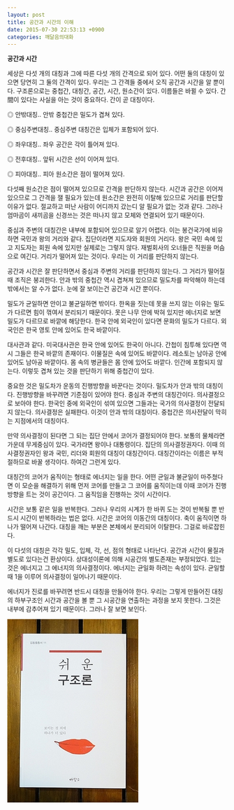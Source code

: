 ```yaml
---
layout: post
title: 공간과 시간의 이해
date: 2015-07-30 22:53:13 +0900
categories: 깨달음의대화
---
```

**공간과 시간** 

  


세상은 다섯 개의 대칭과 그에 따른 다섯 개의 간격으로 되어 있다. 어떤 둘의 대칭이 있으면 당연히 그 둘의 간격이 있다. 우리는 그 간격들 중에서 오직 공간과 시간을 알 뿐이다. 구조론으로는 중첩간, 대칭간, 공간, 시간, 원소간이 있다. 이름들은 바뀔 수 있다. 간間이 있다는 사실을 아는 것이 중요하다. 간이 곧 대칭이다. 

  


◎ 안밖대칭.. 안밖 중첩간은 밀도가 겹쳐 있다.  
      
◎ 중심주변대칭.. 중심주변 대칭간은 입체가 포함되어 있다.  
      
◎ 좌우대칭.. 좌우 공간은 각이 틀어져 있다.  
      
◎ 전후대칭.. 앞뒤 시간은 선이 이어져 있다.   
      
◎ 피아대칭.. 피아 원소간은 점이 떨어져 있다. 

  


다섯째 원소간은 점이 떨어져 있으므로 간격을 판단하지 않는다. 시간과 공간은 이어져 있으므로 그 간격을 잴 필요가 있는데 원소간은 완전히 이탈해 있으므로 거리를 판단할 이유가 없다. 절교하고 떠난 사람이 어디까지 갔는디 알 필요가 없는 것과 같다. 그러나 엄마곰이 새끼곰을 신경쓰는 것은 떠나지 않고 모체와 연결되어 있기 때문이다. 

  


중심과 주변의 대칭간은 내부에 포함되어 있으므로 알기 어렵다. 이는 봉건국가에 비유하면 국민과 왕의 거리와 같다. 집단이라면 지도자와 회원의 거리다. 왕은 국민 속에 있고 지도자는 회원 속에 있지만 실제로는 그렇지 않다. 재벌회사의 오너들은 직원을 머슴으로 여긴다. 거리가 떨어져 있는 것이다. 우리는 이 거리를 판단하지 않는다. 

  


공간과 시간은 잘 판단하면서 중심과 주변의 거리를 판단하지 않는다. 그 거리가 떨어질 때 조직은 붕괴한다. 안과 밖의 중첩간 역시 겹쳐져 있으므로 밀도차를 파악해야 하는데 밖에서는 알 수가 없다. 눈에 잘 보이는건 공간과 시간 뿐이다. 

  


밀도가 균일하면 안이고 불균일하면 밖이다. 한옥을 짓는데 못을 쓰지 않는 이유는 밀도가 다르면 힘이 꺾여서 분리되기 때문이다. 못은 나무 안에 박혀 있지만 에너지로 보면 밀도가 다르므로 바깥에 해당한다. 한국 안에 외국인이 있다면 문화의 밀도가 다르다. 외국인은 한국 영토 안에 있어도 한국 바깥이다. 

  


대사관과 같다. 미국대사관은 한국 안에 있어도 한국이 아니다. 간첩이 침투해 있다면 역시 그들은 한국 바깥의 존재이다. 이물질은 속에 있어도 바깥이다. 레소토는 남아공 안에 있어도 남아공 바깥이다. 몸 속의 병균들은 몸 안에 있어도 바깥다. 인간에 포함되지 않는다. 이렇듯 겹쳐 있는 것을 판단하기 위해 중첩간이 있다. 

  


중요한 것은 밀도차가 운동의 진행방향을 바꾼다는 것이다. 밀도차가 안과 밖의 대칭이다. 진행방향을 바꾸려면 기준점이 있어야 한다. 중심과 주변의 대칭간이다. 의사결정으로 보아야 한다. 한국인 중에 외국인이 섞여 있으면 그들과는 국가의 의사결정이 전달되지 않는다. 의사결정은 실패한다. 이것이 안과 밖의 대칭이다. 중첩간은 의사전달이 막히는 지점에서의 대칭이다. 

  


만약 의사결정이 된다면 그 되는 집단 안에서 코어가 결정되어야 한다. 보통의 물체라면 가운데 무게중심이 있다. 국가라면 왕이나 대통령이다. 집단의 의사결정권자다. 이때 의사결정권자인 왕과 국민, 리더와 회원의 대칭이 대칭간이다. 대칭간이라는 이름은 부적절하므로 바꿀 생각이다. 하여간 그런게 있다. 

  


대칭간의 코어가 움직이는 형태로 에너지는 일을 한다. 어떤 균일과 불균일이 마주쳤다면 이 모순을 해결하기 위해 먼저 코어를 만들고 그 코어를 움직이는데 이때 코어가 진행방향을 트는 것이 공간이다. 그 움직임을 진행하는 것이 시간이다. 

  


시간은 보통 같은 일을 반복한다. 그러나 우리의 시계가 한 바퀴 도는 것이 반복될 뿐 반드시 시간이 반복하라는 법은 없다. 시간은 코어의 이동간의 대칭이다. 축이 움직이면 하나가 떨어져 나간다. 대칭을 깨는 부분은 본체에서 분리되어 이탈한다. 그걸로 바로잡힌다. 

  


이 다섯의 대칭은 각각 밀도, 입체, 각, 선, 점의 형태로 나타난다. 공간과 시간이 물질과 별도로 있다는건 환상이다. 상대성이론에 의해 시공간의 별도존재는 부정되었다. 있는 것은 에너지고 그 에너지의 의사결정이다. 에너지는 균일화 하려는 속성이 있다. 균일할 때 1을 이루어 의사결정이 일어나기 때문이다. 

  


에너지가 진로를 바꾸려면 반드시 대칭을 만들어야 한다. 우리는 그렇게 만들어진 대칭의 하부구조인 시간과 공간을 볼 뿐 그 시공간을 연출하는 과정을 보지 못한다. 그것은 내부에 감추어져 있기 때문이다. 그러나 잘 보면 보인다.

  



 <img src="files/attach/images/198/806/610/DSC01488.JPG" alt="DSC01488.JPG" width="300" height="419" />